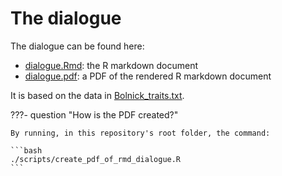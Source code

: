 # The dialogue

The dialogue can be found here:

- [dialogue.Rmd](dialogue.Rmd): the R markdown document
- [dialogue.pdf](dialogue.pdf): a PDF of the rendered R markdown document

It is based on the data in [Bolnick_traits.txt](Bolnick_traits.txt).

???- question "How is the PDF created?"

    By running, in this repository's root folder, the command:

    ```bash
    ./scripts/create_pdf_of_rmd_dialogue.R
    ```
